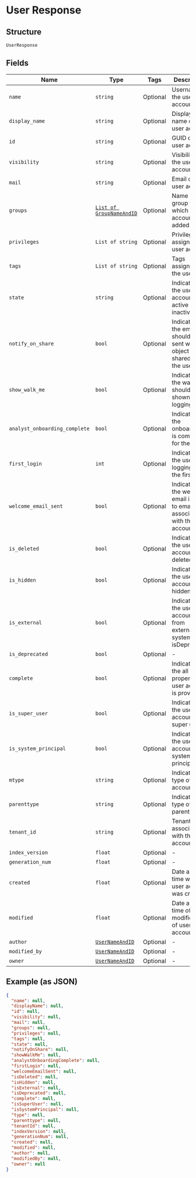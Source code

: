 
# User Response

## Structure

`UserResponse`

## Fields

| Name | Type | Tags | Description |
|  --- | --- | --- | --- |
| `name` | `string` | Optional | Username of the user account |
| `display_name` | `string` | Optional | Display name of the user account |
| `id` | `string` | Optional | GUID of the user account |
| `visibility` | `string` | Optional | Visibility of the user account |
| `mail` | `string` | Optional | Email of the user account |
| `groups` | [`List of GroupNameAndID`](../../doc/models/group-name-and-id.md) | Optional | Name of the group to which user account is added |
| `privileges` | `List of string` | Optional | Privileges assigned to user account |
| `tags` | `List of string` | Optional | Tags assigned to the user |
| `state` | `string` | Optional | Indicates if the user account is active or inactive |
| `notify_on_share` | `bool` | Optional | Indicates if the email should be sent when object is shared with the user |
| `show_walk_me` | `bool` | Optional | Indicates if the walk me should be shown when logging in |
| `analyst_onboarding_complete` | `bool` | Optional | Indicates if the onboarding is completed for the user |
| `first_login` | `int` | Optional | Indicates if the use is logging in for the first time |
| `welcome_email_sent` | `bool` | Optional | Indicates if the welcome email is sent to email associated with the user account |
| `is_deleted` | `bool` | Optional | Indicates if the user account is deleted |
| `is_hidden` | `bool` | Optional | Indicates if the user account is hidden |
| `is_external` | `bool` | Optional | Indicates if the user account is from external system<br>isDeprecated |
| `is_deprecated` | `bool` | Optional | - |
| `complete` | `bool` | Optional | Indicates if the all the properties of user account is provided |
| `is_super_user` | `bool` | Optional | Indicates if the user account is super user |
| `is_system_principal` | `bool` | Optional | Indicates if the user account is system principal |
| `mtype` | `string` | Optional | Indicates the type of user account |
| `parenttype` | `string` | Optional | Indicates the type of parent object |
| `tenant_id` | `string` | Optional | Tenant id associated with the user account |
| `index_version` | `float` | Optional | - |
| `generation_num` | `float` | Optional | - |
| `created` | `float` | Optional | Date and time when user account was created |
| `modified` | `float` | Optional | Date and time of last modification of user account |
| `author` | [`UserNameAndID`](../../doc/models/user-name-and-id.md) | Optional | - |
| `modified_by` | [`UserNameAndID`](../../doc/models/user-name-and-id.md) | Optional | - |
| `owner` | [`UserNameAndID`](../../doc/models/user-name-and-id.md) | Optional | - |

## Example (as JSON)

```json
{
  "name": null,
  "displayName": null,
  "id": null,
  "visibility": null,
  "mail": null,
  "groups": null,
  "privileges": null,
  "tags": null,
  "state": null,
  "notifyOnShare": null,
  "showWalkMe": null,
  "analystOnboardingComplete": null,
  "firstLogin": null,
  "welcomeEmailSent": null,
  "isDeleted": null,
  "isHidden": null,
  "isExternal": null,
  "isDeprecated": null,
  "complete": null,
  "isSuperUser": null,
  "isSystemPrincipal": null,
  "type": null,
  "parenttype": null,
  "tenantId": null,
  "indexVersion": null,
  "generationNum": null,
  "created": null,
  "modified": null,
  "author": null,
  "modifiedBy": null,
  "owner": null
}
```

